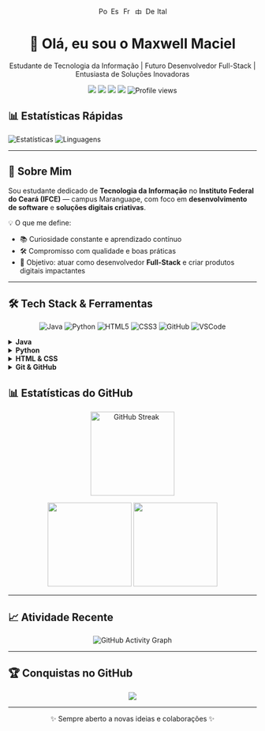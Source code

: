 <p align="center">
  <a href="./README-pt.md" title="Português"><img src="https://flagcdn.com/20x15/br.png" width="20" height="15" alt="Português" /></a>
  <a href="./README-es.md" title="Español"><img src="https://flagcdn.com/20x15/es.png" width="20" height="15" alt="Español" /></a>
  <a href="./README-fr.md" title="Français"><img src="https://flagcdn.com/20x15/fr.png" width="20" height="15" alt="Français" /></a>
  <a href="./README-zh.md" title="中文"><img src="https://flagcdn.com/20x15/cn.png" width="20" height="15" alt="中文" /></a>
  <a href="./README-de.md" title="Deutsch"><img src="https://flagcdn.com/20x15/de.png" width="20" height="15" alt="Deutsch" /></a>
  <a href="./README-it.md" title="Italiano"><img src="https://flagcdn.com/20x15/it.png" width="20" height="15" alt="Italiano" /></a>
</p>

<h1 align="center">👋 Olá, eu sou o Maxwell Maciel</h1>
<p align="center">
  Estudante de Tecnologia da Informação | Futuro Desenvolvedor Full-Stack | Entusiasta de Soluções Inovadoras
</p>

<div align="center">
  <a href="mailto:sousamaciel@aluno.ifce.edu.br"><img src="https://img.shields.io/badge/Email-D14836?style=flat&logo=gmail&logoColor=white" /></a>
  <a href="https://instagram.com/maxsksr"><img src="https://img.shields.io/badge/Instagram-E4405F?style=flat&logo=instagram&logoColor=white" /></a>
  <a href="https://www.linkedin.com/in/seu-linkedin"><img src="https://img.shields.io/badge/LinkedIn-0077B5?style=flat&logo=linkedin&logoColor=white" /></a>
  <a href="https://github.com/MaxwellMaciel"><img src="https://img.shields.io/github/followers/MaxwellMaciel?label=Seguidores&style=flat&color=green" /></a>
  <img src="https://komarev.com/ghpvc/?username=MaxwellMaciel&color=blue" alt="Profile views"/>
</div>

## 📊 Estatísticas Rápidas

![Estatísticas](https://github-readme-stats.vercel.app/api?username=MaxwellMaciel&show_icons=true&theme=tokyonight&hide_title=true)
![Linguagens](https://github-readme-stats.vercel.app/api/top-langs/?username=MaxwellMaciel&layout=donut&theme=tokyonight)


---

## 🚀 Sobre Mim

Sou estudante dedicado de **Tecnologia da Informação** no **Instituto Federal do Ceará (IFCE)** — campus Maranguape, com foco em **desenvolvimento de software** e **soluções digitais criativas**.

💡 O que me define:
- 📚 Curiosidade constante e aprendizado contínuo
- 🛠 Compromisso com qualidade e boas práticas
- 🎯 Objetivo: atuar como desenvolvedor **Full-Stack** e criar produtos digitais impactantes

---

## 🛠 Tech Stack & Ferramentas

<p align="center">
  <img src="https://img.icons8.com/color/48/java-coffee-cup-logo--v1.png" title="Java"/>
  <img src="https://img.icons8.com/color/48/python.png" title="Python"/>
  <img src="https://img.icons8.com/color/48/html-5--v1.png" title="HTML5"/>
  <img src="https://img.icons8.com/color/48/css3.png" title="CSS3"/>
  <img src="https://img.icons8.com/fluency/48/github.png" title="GitHub"/>
  <img src="https://img.icons8.com/color/48/visual-studio-code-2019.png" title="VSCode"/>
</p>

<details>
  <summary><b>Java</b></summary>
  - Programação Orientada a Objetos  
  - Lógica avançada e desenvolvimento desktop  
  - JavaFX, JDBC, Padrões de Projeto  
</details>

<details>
  <summary><b>Python</b></summary>
  - Scripting e automação  
  - Pandas, Matplotlib, Web Scraping  
</details>

<details>
  <summary><b>HTML & CSS</b></summary>
  - Layouts responsivos com Flexbox & Grid  
  - Animações e Acessibilidade  
</details>

<details>
  <summary><b>Git & GitHub</b></summary>
  - Controle de versão e colaboração  
  - Pull requests, Branching strategies  
</details>

## 📊 Estatísticas do GitHub

<p align="center">
  <img src="https://streak-stats.demolab.com?user=MaxwellMaciel&theme=tokyonight&hide_border=true&date_format=j%20M%5B%20Y%5D" alt="GitHub Streak" height="170"/>
</p>

<p align="center">
  <img src="https://github-readme-stats.vercel.app/api?username=MaxwellMaciel&show_icons=true&theme=tokyonight&hide_border=true" height="170"/>
  <img src="https://github-readme-stats.vercel.app/api/top-langs/?username=MaxwellMaciel&layout=compact&theme=tokyonight&hide_border=true" height="170"/>
</p>

---

## 📈 Atividade Recente

<div align="center">
  <img src="https://github-readme-activity-graph.vercel.app/graph?username=MaxwellMaciel&theme=tokyo-night" alt="GitHub Activity Graph"/>
</div>

---

## 🏆 Conquistas no GitHub

<div align="center">
  <img src="https://github-profile-trophy.vercel.app/?username=MaxwellMaciel&theme=tokyonight&no-frame=true&no-bg=true&margin-w=4"/>
</div>

---

<div align="center">
  ✨ Sempre aberto a novas ideias e colaborações ✨  
</div>
